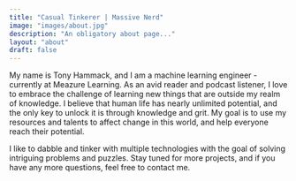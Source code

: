 ```yaml
---
title: "Casual Tinkerer | Massive Nerd"
image: "images/about.jpg"
description: "An obligatory about page..."
layout: "about"
draft: false
---
```

<!-- TODO - Change about.jpg -->

My name is Tony Hammack, and I am a machine learning engineer - currently at Meazure Learning. As an avid reader and podcast listener, I love to embrace the challenge of learning new things that are outside my realm of knowledge. I believe that human life has nearly unlimited potential, and the only key to unlock it is through knowledge and grit. My goal is to use my resources and talents to affect change in this world, and help everyone reach their potential.

I like to dabble and tinker with multiple technologies with the goal of solving intriguing problems and puzzles. Stay tuned for more projects, and if you have any more questions, feel free to contact me.
